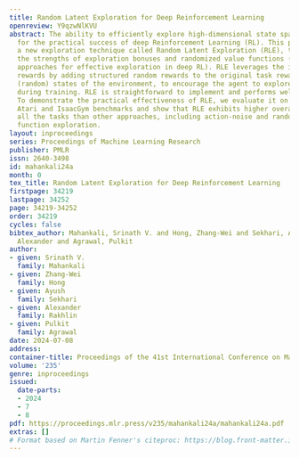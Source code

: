 ```yaml
---
title: Random Latent Exploration for Deep Reinforcement Learning
openreview: Y9qzwNlKVU
abstract: The ability to efficiently explore high-dimensional state spaces is essential
  for the practical success of deep Reinforcement Learning (RL). This paper introduces
  a new exploration technique called Random Latent Exploration (RLE), that combines
  the strengths of exploration bonuses and randomized value functions (two popular
  approaches for effective exploration in deep RL). RLE leverages the idea of perturbing
  rewards by adding structured random rewards to the original task rewards in certain
  (random) states of the environment, to encourage the agent to explore the environment
  during training. RLE is straightforward to implement and performs well in practice.
  To demonstrate the practical effectiveness of RLE, we evaluate it on the challenging
  Atari and IsaacGym benchmarks and show that RLE exhibits higher overall scores across
  all the tasks than other approaches, including action-noise and randomized value
  function exploration.
layout: inproceedings
series: Proceedings of Machine Learning Research
publisher: PMLR
issn: 2640-3498
id: mahankali24a
month: 0
tex_title: Random Latent Exploration for Deep Reinforcement Learning
firstpage: 34219
lastpage: 34252
page: 34219-34252
order: 34219
cycles: false
bibtex_author: Mahankali, Srinath V. and Hong, Zhang-Wei and Sekhari, Ayush and Rakhlin,
  Alexander and Agrawal, Pulkit
author:
- given: Srinath V.
  family: Mahankali
- given: Zhang-Wei
  family: Hong
- given: Ayush
  family: Sekhari
- given: Alexander
  family: Rakhlin
- given: Pulkit
  family: Agrawal
date: 2024-07-08
address:
container-title: Proceedings of the 41st International Conference on Machine Learning
volume: '235'
genre: inproceedings
issued:
  date-parts:
  - 2024
  - 7
  - 8
pdf: https://proceedings.mlr.press/v235/mahankali24a/mahankali24a.pdf
extras: []
# Format based on Martin Fenner's citeproc: https://blog.front-matter.io/posts/citeproc-yaml-for-bibliographies/
---
```

